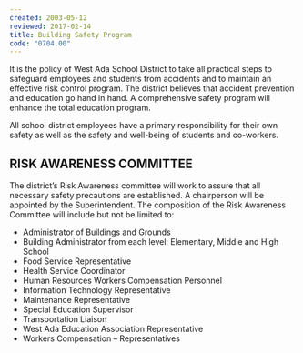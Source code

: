 ```yaml
---
created: 2003-05-12
reviewed: 2017-02-14
title: Building Safety Program
code: "0704.00"
---
```


It is the policy of West Ada School District to take all practical steps to safeguard employees and students from accidents and to maintain an effective risk control program. The district believes that accident prevention and education go hand in hand. A comprehensive safety program will enhance the total education program.

All school district employees have a primary responsibility for their own safety as well as the safety and well-being of students and co-workers.

## RISK AWARENESS COMMITTEE
The district’s Risk Awareness committee will work to assure that all necessary safety precautions are established. A chairperson will be appointed by the Superintendent. The composition of the Risk Awareness Committee will include but not be limited to:

- Administrator of Buildings and Grounds
- Building Administrator from each level: Elementary, Middle and High School
- Food Service Representative
- Health Service Coordinator
- Human Resources Workers Compensation Personnel
- Information Technology Representative
- Maintenance Representative
- Special Education Supervisor
- Transportation Liaison
- West Ada Education Association Representative
- Workers Compensation – Representatives

